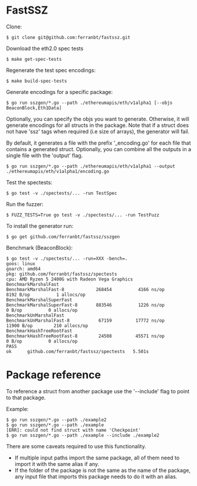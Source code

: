 
# FastSSZ

Clone:

```
$ git clone git@github.com:ferranbt/fastssz.git
```

Download the eth2.0 spec tests

```
$ make get-spec-tests
```

Regenerate the test spec encodings:

```
$ make build-spec-tests
```

Generate encodings for a specific package:

```
$ go run sszgen/*.go --path ./ethereumapis/eth/v1alpha1 [--objs BeaconBlock,Eth1Data]
```

Optionally, you can specify the objs you want to generate. Otherwise, it will generate encodings for all structs in the package. Note that if a struct does not have 'ssz' tags when required (i.e size of arrays), the generator will fail.

By default, it generates a file with the prefix '_encoding.go' for each file that contains a generated struct. Optionally, you can combine all the outputs in a single file with the 'output' flag.

```
$ go run sszgen/*.go --path ./ethereumapis/eth/v1alpha1 --output ./ethereumapis/eth/v1alpha1/encoding.go
```

Test the spectests:

```
$ go test -v ./spectests/... -run TestSpec
```

Run the fuzzer:

```
$ FUZZ_TESTS=True go test -v ./spectests/... -run TestFuzz
```

To install the generator run:

```
$ go get github.com/ferranbt/fastssz/sszgen
```

Benchmark (BeaconBlock):

```
$ go test -v ./spectests/... -run=XXX -bench=.
goos: linux
goarch: amd64
pkg: github.com/ferranbt/fastssz/spectests
cpu: AMD Ryzen 5 2400G with Radeon Vega Graphics    
BenchmarkMarshalFast
BenchmarkMarshalFast-8        	  268454	      4166 ns/op	    8192 B/op	       1 allocs/op
BenchmarkMarshalSuperFast
BenchmarkMarshalSuperFast-8   	  883546	      1226 ns/op	       0 B/op	       0 allocs/op
BenchmarkUnMarshalFast
BenchmarkUnMarshalFast-8      	   67159	     17772 ns/op	   11900 B/op	     210 allocs/op
BenchmarkHashTreeRootFast
BenchmarkHashTreeRootFast-8   	   24508	     45571 ns/op	       0 B/op	       0 allocs/op
PASS
ok  	github.com/ferranbt/fastssz/spectests	5.501s
```

# Package reference

To reference a struct from another package use the '--include' flag to point to that package.

Example:

```
$ go run sszgen/*.go --path ./example2
$ go run sszgen/*.go --path ./example 
[ERR]: could not find struct with name 'Checkpoint'
$ go run sszgen/*.go --path ./example --include ./example2
```

There are some caveats required to use this functionality.
- If multiple input paths import the same package, all of them need to import it with the same alias if any.
- If the folder of the package is not the same as the name of the package, any input file that imports this package needs to do it with an alias.
